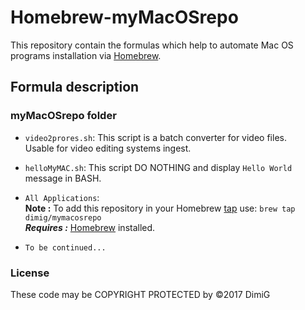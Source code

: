 Homebrew-myMacOSrepo
====================
This repository contain the formulas which help to automate Mac OS programs installation via [Homebrew][homebrew].

Formula description
-------------------

### myMacOSrepo folder

* `video2prores.sh`: This script is a batch converter for video files.<br>
   Usable for video editing systems ingest.

* `helloMyMAC.sh`: This script DO NOTHING and display `Hello World` message in BASH.<br>

* `All Applications`:<br>
   **Note :** To add this repository in your Homebrew [tap][brewtap] use: `brew tap dimig/mymacosrepo`<br>
   ***Requires :*** [Homebrew][homebrew] installed.<br>

* `To be continued...`

### License

These code may be COPYRIGHT PROTECTED by ©2017 DimiG

[homebrew]:https://brew.sh
[brewtap]:https://docs.brew.sh/brew-tap.html

